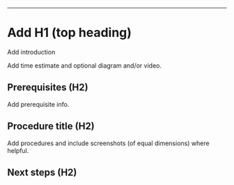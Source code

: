 ---
<!------------------

This is an outline of a tutorial that has high CSAT (https://docs.microsoft.com/azure/app-service-web/web-sites-dotnet-get-started). 

Tutorials show users how to solve a problem. They include prerequisites and steps. They are not "learn concepts" topics. 


GUIDELINES for H1 
	The H1 is the top heading in the article. It tells users what they will do. Use strong keywords: deploy, ASP.NET, web app, App Service, Visual Studio, as you see below. 
	
-------------------->
# Add H1 (top heading) #


<!-----------------
GUIDELINES for Introduction
	1-2 sentences: what users will do and what they will accomplish. Again, use strong keywords.

-------------------->
Add introduction


<!------------------
GUIDELINES for time estimate and diagram 
	Give a time estimate with any useful details. Diagrams are optional but help users see the big picture of what they will do. An optional video of the steps can be used by customers as an alternative to following the steps in the topic. The video doesn't have to be professional. 

-------------------->
Add time estimate and optional diagram and/or video. 


<!------------------
GUIDELINES for prerequisites 
	Include getting started info like setting up an account. List technical expertise and software required. Can also add links to conceptual info.
	
-------------------->
## Prerequisites (H2)

Add prerequisite info. 


<!------------------
GUIDELINES for procedures (steps)
	Format headings as H2’s and make them short and clear – H2’s appear in the right pane on the web page and are important for navigation. Usually begin with a verb: configure, download, etc. to let users know they are doing something. Keep number of steps under 10.

	Screenshots: Really help users understand where they are. Don’t include too many since they’re difficult to maintain. Highlight areas you are referring to in red.

	Next steps: At the end of the procedures give users relevant next steps so they want to go on.

	End of annotations! 

-------------------->

## Procedure title (H2)

Add procedures and include screenshots (of equal dimensions) where helpful.

## Next steps (H2)


